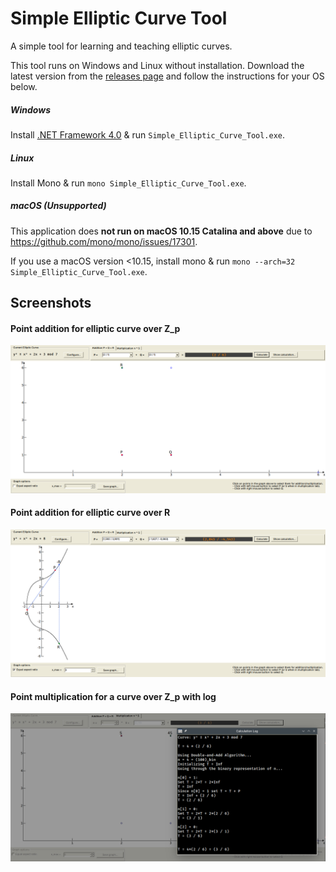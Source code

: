 # Simple Elliptic Curve Tool
A simple tool for learning and teaching elliptic curves.

This tool runs on Windows and Linux without installation. Download the latest version from the [releases page](https://github.com/jopohl/sect/releases) and follow the instructions for your OS below.

##### Windows
Install [.NET Framework 4.0](https://dotnet.microsoft.com/download/dotnet-framework/net40) & run ```Simple_Elliptic_Curve_Tool.exe```. 

##### Linux
Install Mono & run ```mono Simple_Elliptic_Curve_Tool.exe```. 

##### macOS (Unsupported)
This application does __not run on macOS 10.15 Catalina and above__ due to https://github.com/mono/mono/issues/17301.

If you use a macOS version <10.15, install mono & run ```mono --arch=32 Simple_Elliptic_Curve_Tool.exe```. 

## Screenshots
#### Point addition for elliptic curve over Z_p
![Point addition Z_p](/screenshots/add_z_p.png?raw=true)

#### Point addition for elliptic curve over R
![Point addition R](/screenshots/add_r.png?raw=true)

#### Point multiplication for a curve over Z_p with log
![Point multiplication Z_p](/screenshots/mult_z_p_log.png?raw=true)
